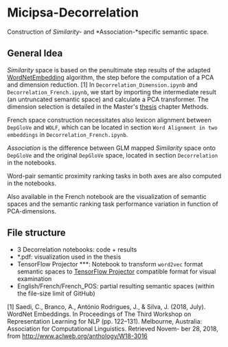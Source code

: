 # Micipsa-Decorrelation

Construction of *Similarity-* and *Association-*specific semantic space.

## General Idea

*Similarity* space is based on the penultimate step results of the adapted [WordNetEmbedding](https://github.com/nicolasying/WordNet-Embeddings) algorithm, the step before the computation of a PCA and dimension reduction. [1]
In `Decorrelation_Dimension.ipynb` and `Decorrelation_French.ipynb`, we start by importing the intermediate result (an untruncated semantic space) and calculate a PCA transformer. The dimension selection is detailed in the Master's [thesis](https://github.com/nicolasying/Micipsa-Thesis) chapter Methods. 

French space construction necessitates also lexicon alignment between `DepGloVe` and `WOLF`, which can be located in section `Word Alignment in two embeddings` in `Decorrelation_French.ipynb`.

*Association* is the difference between GLM mapped *Similarity* space onto `DepGloVe` and the original `DepGloVe` space, located in section `Decorrelation` in the notebooks.

Word-pair semantic proximity ranking tasks in both axes are also computed in the notebooks. 

Also available in the French notebook are the visualization of semantic spaces and the semantic ranking task performance variation in function of PCA-dimensions. 

## File structure

- 3 Decorrelation notebooks: code + results
- *.pdf: visualization used in the thesis
- TensorFlow Projector ***: Notebook to transform `word2vec` format semantic spaces to [TensorFlow Projector](http://projector.tensorflow.org/) compatible format for visual examination
- English/French/French_POS: partial resulting semantic spaces (within the file-size limit of GitHub)

[1] Saedi, C., Branco, A., António Rodrigues, J., & Silva, J. (2018, July). WordNet Embeddings. In Proceedings of The Third Workshop on Representation Learning for NLP (pp. 122–131). Melbourne, Australia: Association for Computational Linguistics. Retrieved Novem- ber 28, 2018, from http://www.aclweb.org/anthology/W18-3016